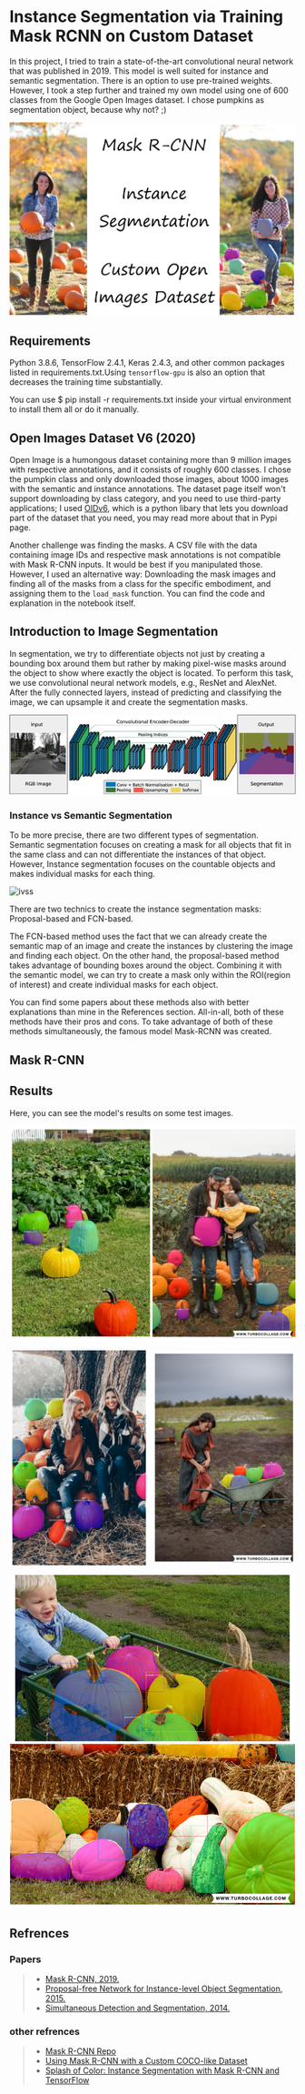 # Instance Segmentation via Training Mask RCNN on Custom Dataset

 In this project, I tried to train a state-of-the-art convolutional neural network that was published in 2019. This model is well suited for instance and semantic segmentation. There is an option to use pre-trained weights. However, I took a step further and trained my own model using one of 600 classes from the Google Open Images dataset. I chose pumpkins as segmentation object, because why not? ;)
 
 
![thumbnail](/images/thumb.jpg)


## Requirements

Python 3.8.6, TensorFlow 2.4.1, Keras 2.4.3, and other common packages listed in requirements.txt.Using `tensorflow-gpu` is also an option that decreases the training time substantially.

You can use $ pip install -r requirements.txt inside your virtual environment to install them all or do it manually.

## Open Images Dataset V6 (2020)

Open Image is a humongous dataset containing more than 9 million images with respective annotations, and it consists of roughly 600 classes. I chose the pumpkin class and only downloaded those images, about 1000 images with the semantic and instance annotations. The dataset page itself won't support downloading by class category, and you need to use third-party applications; I used [OIDv6](https://pypi.org/project/oidv6/), which is a python libary that lets you download part of the dataset that you need, you may read more about that in Pypi page.

Another challenge was finding the masks. A CSV file with the data containing image IDs and respective mask annotations is not compatible with Mask R-CNN inputs. It would be best if you manipulated those. However, I used an alternative way: Downloading the mask images and finding all of the masks from a class for the specific embodiment, and assigning them to the `load_mask` function. You can find the code and explanation in the notebook itself.

## Introduction to Image Segmentation

In segmentation, we try to differentiate objects not just by creating a bounding box around them but rather by making pixel-wise masks around the object to show where exactly the object is located. To perform this task, we use convolutional neural network models, e.g., ResNet and AlexNet. After the fully connected layers, instead of predicting and classifying the image, we can upsample it and create the segmentation masks.

![segment](/images/segment.png)

### Instance vs Semantic Segmentation 
To be more precise, there are two different types of segmentation. Semantic segmentation focuses on creating a mask for all objects that fit in the same class and can not differentiate the instances of that object. However, Instance segmentation focuses on the countable objects and makes individual masks for each thing. 

![ivss](ivss.webp)

There are two technics to create the instance segmentation masks: Proposal-based and FCN-based.

The FCN-based method uses the fact that we can already create the semantic map of an image and create the instances by clustering the image and finding each object.
On the other hand, the proposal-based method takes advantage of bounding boxes around the object. Combining it with the semantic model, we can try to create a mask only within the ROI(region of interest) and create individual masks for each object.

You can find some papers about these methods also with better explanations than mine in the References section. All-in-all, both of these methods have their pros and cons. To take advantage of both of these methods simultaneously, the famous model Mask-RCNN was created.


## Mask R-CNN


## Results

Here, you can see the model's results on some test images.

![up-1](/images/up-1.jpg)

![up-2](/images/up-2.jpg)

![up-3](/images/up-3.jpg)


## Refrences

   ### Papers
   
> - [Mask R-CNN, 2019.](https://arxiv.org/pdf/1703.06870v3.pdf)
> - [Proposal-free Network for Instance-level Object Segmentation, 2015.](https://arxiv.org/pdf/1509.02636a)
> - [Simultaneous Detection and Segmentation, 2014.](https://arxiv.org/pdf/1407.1808)

  ### other refrences

> - [Mask R-CNN Repo](https://github.com/matterport/Mask_RCNN)
> - [Using Mask R-CNN with a Custom COCO-like Dataset](https://www.immersivelimit.com/tutorials/using-mask-r-cnn-on-custom-coco-like-dataset)
> - [Splash of Color: Instance Segmentation with Mask R-CNN and TensorFlow](https://engineering.matterport.com/splash-of-color-instance-segmentation-with-mask-r-cnn-and-tensorflow-7c761e238b46)

